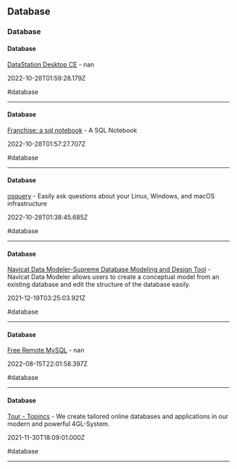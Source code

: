 ## Database
### Database

#### Database

[DataStation Desktop CE](https://app.datastation.multiprocess.io/?expanded=%2COXYdUIvHGncJ%2CszFGdZLI8QaD&fullScreen=&page=0&panelOut=%7B%7D&panelOutExpanded=&projectId=Example+project&sidebar=true&view=editor) - nan

2022-10-28T01:59:28.179Z

#database

---

#### Database

[Franchise: a sql notebook](https://franchise.cloud) - A SQL Notebook

2022-10-28T01:57:27.707Z

#database

---

#### Database

[osquery](https://osquery.io) - Easily ask questions about your Linux, Windows, and macOS infrastructure

2022-10-28T01:38:45.685Z

#database

---

#### Database

[Navicat Data Modeler-Supreme Database Modeling and Design Tool](https://www.navicat.com/en/products/navicat-data-modeler) - Navicat Data Modeler allows users to create a conceptual model from an existing database and edit the structure of the database easily.

2021-12-19T03:25:03.921Z

#database

---

#### Database

[Free Remote MySQL](https://www.remotemysql.com) - nan

2022-08-15T22:01:58.397Z

#database

---

#### Database

[Tour - Topincs](https://www.topincs.com/tour) - We create tailored online databases and applications in our modern and powerful 4GL-System.

2021-11-30T18:09:01.000Z

#database

---
